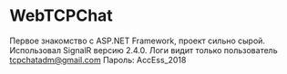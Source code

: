 # WebTCPChat
Первое знакомство с ASP.NET Framework, проект сильно сырой.
Использовал SignalR версию 2.4.0.
Логи видит только пользователь tcpchatadm@gmail.com Пароль: AccEss_2018

